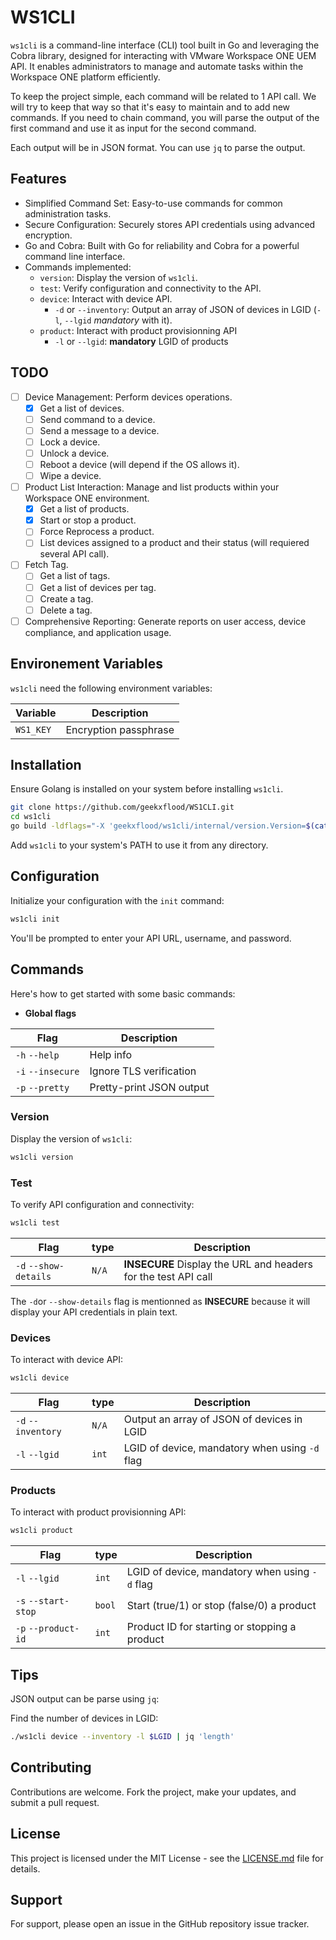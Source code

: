 # WS1CLI

`ws1cli` is a command-line interface (CLI) tool built in Go and leveraging the Cobra library, designed for interacting with VMware Workspace ONE UEM API. It enables administrators to manage and automate tasks within the Workspace ONE platform efficiently.

To keep the project simple, each command will be related to 1 API call. We will try to keep that way so that it's easy to maintain and to add new commands. If you need to chain command, you will parse the output of the first command and use it as input for the second command.

Each output will be in JSON format. You can use `jq` to parse the output.

## Features

- Simplified Command Set: Easy-to-use commands for common administration tasks.
- Secure Configuration: Securely stores API credentials using advanced encryption.
- Go and Cobra: Built with Go for reliability and Cobra for a powerful command line interface.
- Commands implemented:
  - `version`: Display the version of `ws1cli`.
  - `test`: Verify configuration and connectivity to the API.
  - `device`: Interact with device API.
    - `-d` or `--inventory`: Output an array of JSON of devices in LGID (`-l`, `--lgid` *mandatory* with it).
  - `product`: Interact with product provisionning API
    - `-l` or `--lgid`: **mandatory** LGID of products

## TODO

- [ ] Device Management: Perform devices operations.
  - [x] Get a list of devices.
  - [ ] Send command to a device.
  - [ ] Send a message to a device.
  - [ ] Lock a device.
  - [ ] Unlock a device.
  - [ ] Reboot a device (will depend if the OS allows it).
  - [ ] Wipe a device.
- [ ] Product List Interaction: Manage and list products within your Workspace ONE environment.
  - [x] Get a list of products.
  - [x] Start or stop a product.
  - [ ] Force Reprocess a product.
  - [ ] List devices assigned to a product and their status (will requiered several API call).
- [ ] Fetch Tag.
  - [ ] Get a list of tags.
  - [ ] Get a list of devices per tag.
  - [ ] Create a tag.
  - [ ] Delete a tag.
- [ ] Comprehensive Reporting: Generate reports on user access, device compliance, and application usage.

## Environement Variables

`ws1cli` need the following environment variables:

| Variable | Description |
| --- | --- |
| `WS1_KEY` | Encryption passphrase |

## Installation

Ensure Golang is installed on your system before installing `ws1cli`.

```bash
git clone https://github.com/geekxflood/WS1CLI.git
cd ws1cli
go build -ldflags="-X 'geekxflood/ws1cli/internal/version.Version=$(cat VERSION)'" -o ws1cli
```

Add `ws1cli` to your system's PATH to use it from any directory.

## Configuration

Initialize your configuration with the `init` command:

```bash
ws1cli init
```

You'll be prompted to enter your API URL, username, and password.

## Commands

Here's how to get started with some basic commands:

- **Global flags**

| Flag | Description |
| --- | --- |
| `-h` `--help` | Help info |
| `-i` `--insecure` | Ignore TLS verification |
| `-p` `--pretty` | Pretty-print JSON output |

### Version

Display the version of `ws1cli`:

```bash
ws1cli version
```

### Test

To verify API configuration and connectivity:

```bash
ws1cli test
```

| Flag | type |Description |
| --- | --- | --- |
| `-d` `--show-details` | `N/A` | **INSECURE** Display the URL and headers for the test API call |

The `-d`or `--show-details` flag is mentionned as **INSECURE** because it will display your API credentials in plain text.

### Devices

To interact with device API:

```bash
ws1cli device
```

| Flag | type |Description |
| --- | --- | --- |
| `-d` `--inventory` | `N/A` | Output an array of JSON of devices in LGID |
| `-l` `--lgid` | `int` | LGID of device, mandatory when using `-d` flag |

### Products

To interact with product provisionning API:

```bash
ws1cli product
```

| Flag | type |Description |
| --- | --- | --- |
| `-l` `--lgid` | `int` |LGID of device, mandatory when using `-d` flag |
| `-s` `--start-stop` | `bool` | Start (true/1) or stop (false/0) a product |
| `-p` `--product-id` | `int` | Product ID for starting or stopping a product |

## Tips

JSON output can be parse using `jq`:

Find the number of devices in LGID:

```bash
./ws1cli device --inventory -l $LGID | jq 'length'
```

## Contributing

Contributions are welcome. Fork the project, make your updates, and submit a pull request.

## License

This project is licensed under the MIT License - see the [LICENSE.md](LICENSE.md) file for details.

## Support

For support, please open an issue in the GitHub repository issue tracker.
